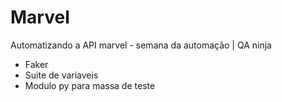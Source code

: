 # Marvel
Automatizando a API marvel - semana da automação | QA ninja

- Faker 
- Suite de variaveis 
- Modulo py para massa de teste